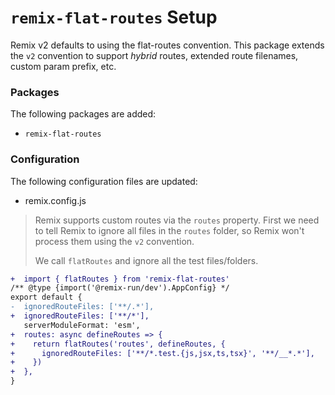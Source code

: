 # `remix-flat-routes` Setup

Remix v2 defaults to using the flat-routes convention. This package extends the
`v2` convention to support _hybrid_ routes, extended route filenames, custom
param prefix, etc.

### Packages

The following packages are added:

- `remix-flat-routes`

### Configuration

The following configuration files are updated:

- remix.config.js

> Remix supports custom routes via the `routes` property. First we need to tell
> Remix to ignore all files in the `routes` folder, so Remix won't process them
> using the `v2` convention.
>
> We call `flatRoutes` and ignore all the test files/folders.

```diff
+  import { flatRoutes } from 'remix-flat-routes'
/** @type {import('@remix-run/dev').AppConfig} */
export default {
-  ignoredRouteFiles: ['**/.*'],
+  ignoredRouteFiles: ['**/*'],
   serverModuleFormat: 'esm',
+  routes: async defineRoutes => {
+    return flatRoutes('routes', defineRoutes, {
+      ignoredRouteFiles: ['**/*.test.{js,jsx,ts,tsx}', '**/__*.*'],
+    })
+  },
}
```
